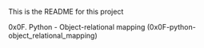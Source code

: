 This is the README for this project

0x0F. Python - Object-relational mapping
(0x0F-python-object_relational_mapping)
